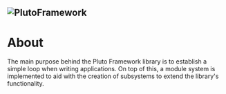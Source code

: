 ![PlutoFramework](https://viperslm.com/resources/pluto-framework/logo.png)
---
# About
The main purpose behind the Pluto Framework library is to establish a simple loop when writing applications. On top of this, a module system is implemented to aid with the creation of subsystems to extend the library's functionality.
